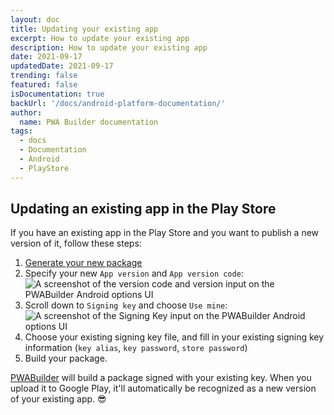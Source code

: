 ```yaml
---
layout: doc
title: Updating your existing app
excerpt: How to update your existing app
description: How to update your existing app
date: 2021-09-17
updatedDate: 2021-09-17
trending: false
featured: false
isDocumentation: true
backUrl: '/docs/android-platform-documentation/'
author:
  name: PWA Builder documentation
tags:
  - docs
  - Documentation
  - Android
  - PlayStore
---
```


## Updating an existing app in the Play Store

If you have an existing app in the Play Store and you want to publish a new version of it, follow these steps:

1. [Generate your new package](/docs/android/generating-android-package)
4. Specify your new `App version` and `App version code`:
<br><img alt="A screenshot of the version code and version input on the PWABuilder Android options UI" src="/docs/android/updating-your-existing-app/version-code.png" />
5. Scroll down to `Signing key` and choose `Use mine`: <br><img alt="A screenshot of the Signing Key input on the PWABuilder Android options UI" src="/docs/android/updating-your-existing-app/signing-options.png" />
6. Choose your existing signing key file, and fill in your existing signing key information (`key alias`, `key password`, `store password`)
7. Build your package.

[PWABuilder](https://www.pwabuilder.com) will build a package signed with your existing key. When you upload it to Google Play, it'll automatically be recognized as a new version of your existing app. 😎